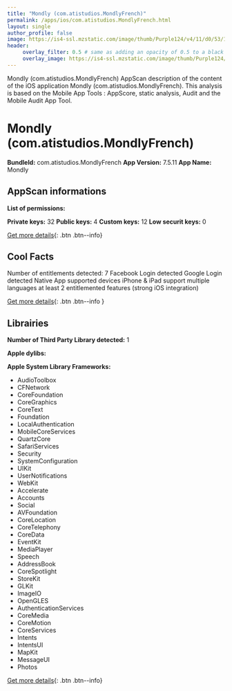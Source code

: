 ```yaml
---
title: "Mondly (com.atistudios.MondlyFrench)"
permalink: /apps/ios/com.atistudios.MondlyFrench.html
layout: single
author_profile: false
image: https://is4-ssl.mzstatic.com/image/thumb/Purple124/v4/11/d0/53/11d053ab-8912-b721-be28-1e2d0c1e69be/AppIcon-1x_U007emarketing-0-7-0-0-0-85-220-0.png/512x512bb.jpg
header: 
     overlay_filter: 0.5 # same as adding an opacity of 0.5 to a black background
     overlay_image: https://is4-ssl.mzstatic.com/image/thumb/Purple124/v4/11/d0/53/11d053ab-8912-b721-be28-1e2d0c1e69be/AppIcon-1x_U007emarketing-0-7-0-0-0-85-220-0.png/512x512bb.jpg
---
```

Mondly (com.atistudios.MondlyFrench) AppScan description of the content of the iOS application Mondly (com.atistudios.MondlyFrench). This analysis is based on the Mobile App Tools : AppScore, static analysis, Audit and the Mobile Audit App Tool.

# Mondly (com.atistudios.MondlyFrench)

**BundleId:** com.atistudios.MondlyFrench
**App Version:** 7.5.11
**App Name:** Mondly


## AppScan informations 

**List of permissions:** 
  
  
**Private keys:** 32
**Public keys:** 4
**Custom keys:** 12
**Low securit keys:** 0
  
[Get more details](/pricing.html){: .btn .btn--info}

## Cool Facts

Number of entitlements detected: 7
Facebook Login detected
Google Login detected
Native App
supported devices iPhone & iPad
support multiple languages
at least 2 entitlemented features (strong iOS integration)
  
[Get more details](/pricing.html){: .btn .btn--info }

## Librairies 
**Number of Third Party Library detected:** 1


**Apple dylibs:**


**Apple System Library Frameworks:**
- AudioToolbox
- CFNetwork
- CoreFoundation
- CoreGraphics
- CoreText
- Foundation
- LocalAuthentication
- MobileCoreServices
- QuartzCore
- SafariServices
- Security
- SystemConfiguration
- UIKit
- UserNotifications
- WebKit
- Accelerate
- Accounts
- Social
- AVFoundation
- CoreLocation
- CoreTelephony
- CoreData
- EventKit
- MediaPlayer
- Speech
- AddressBook
- CoreSpotlight
- StoreKit
- GLKit
- ImageIO
- OpenGLES
- AuthenticationServices
- CoreMedia
- CoreMotion
- CoreServices
- Intents
- IntentsUI
- MapKit
- MessageUI
- Photos


  
[Get more details](/pricing.html){: .btn .btn--info}

